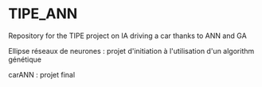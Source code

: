 # TIPE_ANN
Repository for the TIPE project on IA driving a car thanks to ANN and GA

Ellipse réseaux de neurones : projet d'initiation à l'utilisation d'un algorithm génétique

carANN : projet final

